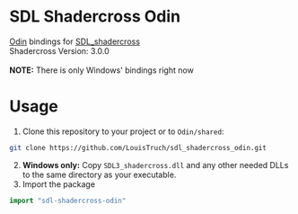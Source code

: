 # SDL Shadercross Odin

[Odin](https://github.com/odin-lang/Odin) bindings for [SDL_shadercross](https://github.com/libsdl-org/SDL_shadercross)\
Shadercross Version: 3.0.0 \
\
**NOTE:** There is only Windows' bindings right now


# Usage
1. Clone this repository to your project or to `Odin/shared`:
```bash
git clone https://github.com/LouisTruch/sdl_shadercross_odin.git
```
2. **Windows only:** Copy `SDL3_shadercross.dll` and any other needed DLLs to the same directory as your executable.
3. Import the package
```go
import "sdl-shadercross-odin"

```